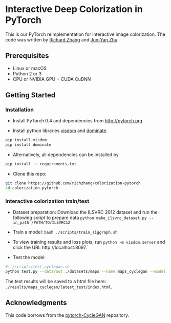 <br><br><br>

# Interactive Deep Colorization in PyTorch

This is our PyTorch reimplementation for interactive image colorization. The code was written by [Richard Zhang](https://github.com/richzhang) and [Jun-Yan Zhu](https://github.com/junyanz).

## Prerequisites
- Linux or macOS
- Python 2 or 3
- CPU or NVIDIA GPU + CUDA CuDNN

## Getting Started
### Installation
- Install PyTorch 0.4 and dependencies from http://pytorch.org

- Install python libraries [visdom](https://github.com/facebookresearch/visdom) and [dominate](https://github.com/Knio/dominate).
```bash
pip install visdom
pip install dominate
```
- Alternatively, all dependencies can be installed by
```bash
pip install -r requirements.txt
```
- Clone this repo:
```bash
git clone https://github.com/richzhang/colorization-pytorch
cd colorization-pytorch
```

### Interactive colorization train/test
- Dataset preparation: Download the ILSVRC 2012 dataset and run the following script to prepare data
```python make_ilsvrc_dataset.py --in_path /PATH/TO/ILSVRC12```

- Train a model:
```bash ./scripts/train_siggraph.sh```

- To view training results and loss plots, run `python -m visdom.server` and click the URL http://localhost:8097.`

- Test the model:
```bash
#!./scripts/test_cyclegan.sh
python test.py --dataroot ./datasets/maps --name maps_cyclegan --model cycle_gan --phase test --no_dropout
```
The test results will be saved to a html file here: `./results/maps_cyclegan/latest_test/index.html`.

## Acknowledgments
This code borrows from the [pytorch-CycleGAN](https://github.com/junyanz/pytorch-CycleGAN-and-pix2pix) repository.
